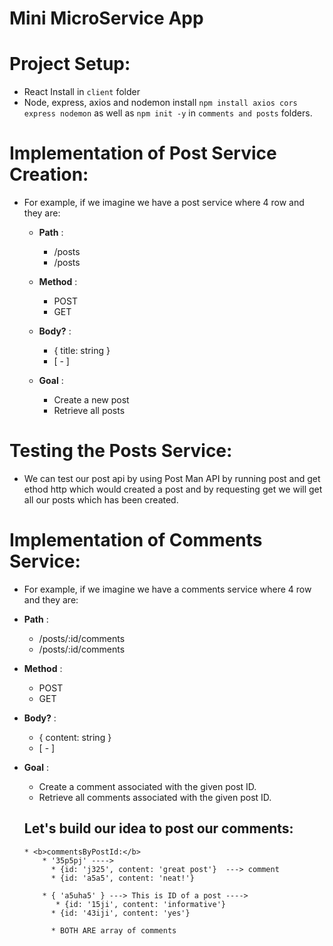 # Mini MicroService App


# Project Setup:
* React Install in ```client``` folder
* Node, express, axios and nodemon install ```npm install axios cors express nodemon``` as well as ```npm init -y``` in ```comments and posts``` folders.
# Implementation of Post Service Creation:

* For example, if we imagine we have a post service where 4 row and they are:

  * <b>Path</b> :
     * /posts
     * /posts

  * <b>Method</b> :
     * POST
     * GET 

  * <b>Body?</b> :

     * { title: string }
     * [ - ]

  * <b>Goal</b> :

     * Create a new post 
     * Retrieve all posts

# Testing the Posts Service:

 * We can test our post api by using Post Man API by running post and get ethod http which would created a post and by requesting get we will get all our posts which has been created.

 # Implementation of Comments Service:

 * For example, if we imagine we have a comments service where 4 row and they are:

  * <b>Path</b> :
     * /posts/:id/comments
     * /posts/:id/comments

  * <b>Method</b> :
     * POST
     * GET 

  * <b>Body?</b> :

     * { content: string }
     * [ - ]

  * <b>Goal</b> :

     * Create a comment associated with the given post ID.
     * Retrieve all comments associated with the given post ID.

     ## Let's build our idea to post our comments:

        * <b>commentsByPostId:</b>
            * '35p5pj' ----> 
              * {id: 'j325', content: 'great post'}  ---> comment
              * {id: 'a5a5', content: 'neat!'}

            * { 'a5uha5' } ---> This is ID of a post ----> 
               * {id: '15ji', content: 'informative'}  
              * {id: '43iji', content: 'yes'}

              * BOTH ARE array of comments

     



